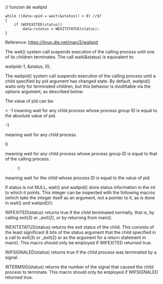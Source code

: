 // funcion de waitpid

    while ((data->pid = wait(&status)) > 0) //$?
    {
        if (WIFEXITED(status))
            data->status = WEXITSTATUS(status);
    }

Reference: https://linux.die.net/man/2/waitpid

The wait() system call suspends execution of the calling process until one of its children terminates. The call wait(&status) is equivalent to:

waitpid(-1, &status, 0);

The waitpid() system call suspends execution of the calling process until a child specified by pid argument has changed state. By default, waitpid() waits only for terminated children, but this behavior is modifiable via the options argument, as described below.

The value of pid can be:

< -1
meaning wait for any child process whose process group ID is equal to the absolute value of pid.

-1

meaning wait for any child process.

0

meaning wait for any child process whose process group ID is equal to that of the calling process.

> 0

meaning wait for the child whose process ID is equal to the value of pid.

If status is not NULL, wait() and waitpid() store status information in the int to which it points. This integer can be inspected with the following macros (which take the integer itself as an argument, not a pointer to it, as is done in wait() and waitpid()!):

WIFEXITED(status)
returns true if the child terminated normally, that is, by calling exit(3) or _exit(2), or by returning from main().

WEXITSTATUS(status)
returns the exit status of the child. This consists of the least significant 8 bits of the status argument that the child specified in a call to exit(3) or _exit(2) or as the argument for a return statement in main(). This macro should only be employed if WIFEXITED returned true.

WIFSIGNALED(status)
returns true if the child process was terminated by a signal.

WTERMSIG(status)
returns the number of the signal that caused the child process to terminate. This macro should only be employed if WIFSIGNALED returned true.